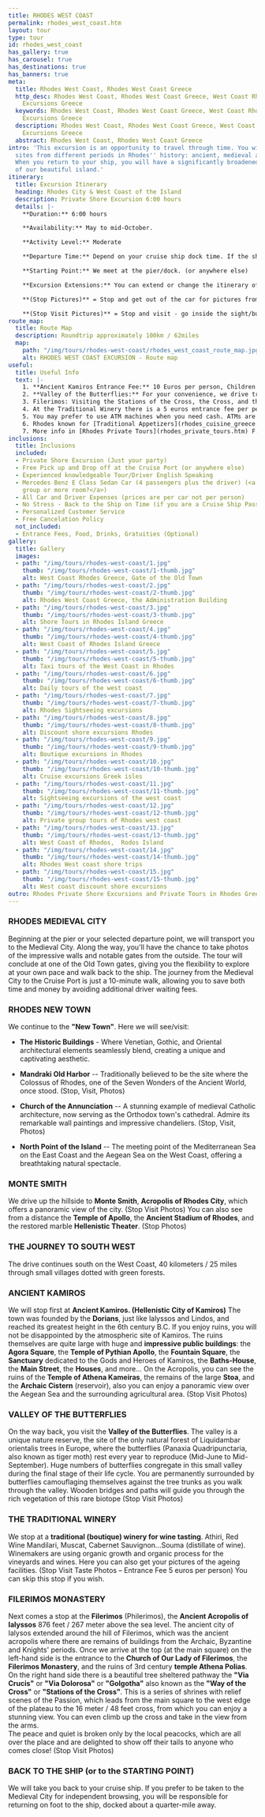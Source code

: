 ```yaml
---
title: RHODES WEST COAST
permalink: rhodes_west_coast.htm
layout: tour
type: tour
id: rhodes_west_coast
has_gallery: true
has_carousel: true
has_destinations: true
has_banners: true
meta:
  title: Rhodes West Coast, Rhodes West Coast Greece
  http_desc: Rhodes West Coast, Rhodes West Coast Greece, West Coast Rhodes, Shore
    Excursions Greece
  keywords: Rhodes West Coast, Rhodes West Coast Greece, West Coast Rhodes, Shore
    Excursions Greece
  description: Rhodes West Coast, Rhodes West Coast Greece, West Coast Rhodes, Shore
    Excursions Greece
  abstract: Rhodes West Coast, Rhodes West Coast Greece
intro: 'This excursion is an opportunity to travel through time. You will see many
  sites from different periods in Rhodes'' history: ancient, medieval and modern.
  When you return to your ship, you will have a significantly broadened understanding
  of our beautiful island.'
itinerary:
  title: Excursion Itinerary
  heading: Rhodes City & West Coast of the Island
  description: Private Shore Excursion 6:00 hours
  details: |-
    **Duration:** 6:00 hours

    **Availability:** May to mid-October.

    **Activity Level:** Moderate

    **Departure Time:** Depend on your cruise ship dock time. If the ship arrives late into port, we'll adjust our schedules, and the rental time will start from the moment you meet your driver.

    **Starting Point:** We meet at the pier/dock. (or anywhere else)

    **Excursion Extensions:** You can extend or change the itinerary of this private shore excursion as you wish, and add the highlights you want to visit.

    **(Stop Pictures)** = Stop and get out of the car for pictures from outside of the Sight/building

    **(Stop Visit Pictures)** = Stop and visit - go inside the sight/building for pictures
route_map:
  title: Route Map
  description: Roundtrip approximately 100km / 62miles
  map:
    path: "/img/tours/rhodes-west-coast/rhodes_west_coast_route_map.jpg"
    alt: RHODES WEST COAST EXCURSION - Route map
useful:
  title: Useful Info
  text: |-
    1. **Ancient Kamiros Entrance Fee:** 10 Euros per person, Children under 18 years old free 
    2. **Valley of the Butterflies:** For your convenience, we drive travelers to the Secondary (upper) Gate, allowing for an easier one-way walk downhill (approximately 30–40 minutes). Elderly members of your group may wait at the Main Gate with the driver while you explore. At the main entrance, you'll find a small café, a refreshment kiosk, and a gift shop. **Valley of the Butterflies Entrance Fee:** 6 Euros per person, Children under 12: Free. **Note:** The site is skipped before June 15th and after September 15th, as no butterflies are present.
    3. Filerimos: Visiting the Stations of the Cross, the Cross, and the panoramic viewpoint is free of charge. **Entrance Fee Filerimos Monastery and Church:** 10 Euros per person, Children under 18 can enter for free. The site features a refreshment kiosk, a souvenir shop, and shaded seating areas for your comfort.
    4. At the Traditional Winery there is a 5 euros entrance fee per person. You can skip this stop if you wish
    5. You may prefer to use ATM machines when you need cash. ATMs are everywhere.
    6. Rhodes known for [Traditional Appetizers](rhodes_cuisine_greece.htm), desserts, [Wines](wine_tours_greece.htm), the famous handmade [Rhodes Pottery - Ceramics](greek_pottery.htm) and the beautiful [Rhodes Beaches](./rhodes-beach-tour-excursion.htm).
    7. More info in [Rhodes Private Tours](rhodes_private_tours.htm) F.A.Q.
inclusions:
  title: Inclusions
  included:
  - Private Shore Excursion (Just your party)
  - Free Pick up and Drop off at the Cruise Port (or anywhere else)
  - Experienced knowledgeable Tour/Driver English Speaking
  - Mercedes Benz E Class Sedan Car (4 passengers plus the driver) (<a href="groups.htm">bigger
    group or more room?</a>)
  - All Car and Driver Expenses (prices are per car not per person)
  - No Stress - Back to the Ship on Time (if you are a Cruise Ship Passenger)
  - Personalized Customer Service
  - Free Cancelation Policy
  not_included:
  - Entrance Fees, Food, Drinks, Gratuities (Optional)
gallery:
  title: Gallery
  images:
  - path: "/img/tours/rhodes-west-coast/1.jpg"
    thumb: "/img/tours/rhodes-west-coast/1-thumb.jpg"
    alt: West Coast Rhodes Greece, Gate of the Old Town
  - path: "/img/tours/rhodes-west-coast/2.jpg"
    thumb: "/img/tours/rhodes-west-coast/2-thumb.jpg"
    alt: Rhodes West Coast Greece, the Administration Building
  - path: "/img/tours/rhodes-west-coast/3.jpg"
    thumb: "/img/tours/rhodes-west-coast/3-thumb.jpg"
    alt: Shore Tours in Rhodes Island Greece
  - path: "/img/tours/rhodes-west-coast/4.jpg"
    thumb: "/img/tours/rhodes-west-coast/4-thumb.jpg"
    alt: West Coast of Rhodes Island Greece
  - path: "/img/tours/rhodes-west-coast/5.jpg"
    thumb: "/img/tours/rhodes-west-coast/5-thumb.jpg"
    alt: Taxi tours of the West Coast in Rhodes
  - path: "/img/tours/rhodes-west-coast/6.jpg"
    thumb: "/img/tours/rhodes-west-coast/6-thumb.jpg"
    alt: Daily tours of the west coast
  - path: "/img/tours/rhodes-west-coast/7.jpg"
    thumb: "/img/tours/rhodes-west-coast/7-thumb.jpg"
    alt: Rhodes Sightseeing excursions
  - path: "/img/tours/rhodes-west-coast/8.jpg"
    thumb: "/img/tours/rhodes-west-coast/8-thumb.jpg"
    alt: Discount shore excursions Rhodes
  - path: "/img/tours/rhodes-west-coast/9.jpg"
    thumb: "/img/tours/rhodes-west-coast/9-thumb.jpg"
    alt: Boutique excursions in Rhodes
  - path: "/img/tours/rhodes-west-coast/10.jpg"
    thumb: "/img/tours/rhodes-west-coast/10-thumb.jpg"
    alt: Cruise excursions Greek isles
  - path: "/img/tours/rhodes-west-coast/11.jpg"
    thumb: "/img/tours/rhodes-west-coast/11-thumb.jpg"
    alt: Sightseeing excursions of the west coast
  - path: "/img/tours/rhodes-west-coast/12.jpg"
    thumb: "/img/tours/rhodes-west-coast/12-thumb.jpg"
    alt: Private group tours of Rhodes west coast
  - path: "/img/tours/rhodes-west-coast/13.jpg"
    thumb: "/img/tours/rhodes-west-coast/13-thumb.jpg"
    alt: West Coast of Rhodos,  Rodos Island
  - path: "/img/tours/rhodes-west-coast/14.jpg"
    thumb: "/img/tours/rhodes-west-coast/14-thumb.jpg"
    alt: Rhodes West coast shore trips
  - path: "/img/tours/rhodes-west-coast/15.jpg"
    thumb: "/img/tours/rhodes-west-coast/15-thumb.jpg"
    alt: West coast discount shore excursions
outro: Rhodes Private Shore Excursions and Private Tours in Rhodes Greece
---
```


### RHODES MEDIEVAL CITY

Beginning at the pier or your selected departure point, we will transport you to the Medieval City. Along the way, you'll have the chance to take photos of the impressive walls and notable gates from the outside. The tour will conclude at one of the Old Town gates, giving you the flexibility to explore at your own pace and walk back to the ship. The journey from the Medieval City to the Cruise Port is just a 10-minute walk, allowing you to save both time and money by avoiding additional driver waiting fees.

### RHODES NEW TOWN

We continue to the **"New Town"**. Here we will see/visit:

  - **The Historic Buildings** - Where Venetian, Gothic, and Oriental architectural elements seamlessly blend, creating a unique and captivating aesthetic.

  - **Mandraki Old Harbor** -- Traditionally believed to be the site where the Colossus of Rhodes, one of the Seven Wonders of the Ancient World, once stood. (Stop, Visit, Photos)

  - **Church of the Annunciation** -- A stunning example of medieval Catholic architecture, now serving as the Orthodox town's cathedral. Admire its remarkable wall paintings and impressive chandeliers. (Stop, Visit, Photos)

  - **North Point of the Island** -- The meeting point of the Mediterranean Sea on the East Coast and the Aegean Sea on the West Coast, offering a breathtaking natural spectacle.

### MONTE SMITH

We drive up the hillside to **Monte Smith**, **Acropolis of Rhodes City**, which offers a panoramic view of the city. (Stop Visit Photos) You can also see from a distance the **Temple of Apollo**, the **Ancient Stadium of Rhodes**, and the restored marble **Hellenistic Theater**. (Stop Photos)

### THE JOURNEY TO SOUTH WEST

The drive continues south on the West Coast, 40 kilometers / 25 miles through small villages dotted with green forests.

### ANCIENT KAMIROS

We will stop first at **Ancient Kamiros. (Hellenistic City of Kamiros)** The town was founded by the **Dorians**, just like lalyssos and Lindos, and reached its greatest height in the 6th century B.C. If you enjoy ruins, you will not be disappointed by the atmospheric site of Kamiros. The ruins themselves are quite large with huge and **impressive public buildings**: the **Agora Square**, the **Temple of Pythian Apollo**, the **Fountain Square**, the **Sanctuary** dedicated to the Gods and Heroes of Kamiros, the **Baths-House**, the **Main Street**, the **Houses**, and more... On the Acropolis, you can see the ruins of the **Temple of Athena Kameiras**, the remains of the large **Stoa**, and the **Archaic Cistern** (reservoir), also you can enjoy a panoramic view over the Aegean Sea and the surrounding agricultural area. (Stop Visit Photos)

### VALLEY OF THE BUTTERFLIES

On the way back, you visit the **Valley of the Butterflies**. The valley is a unique nature reserve, the site of the only natural forest of Liquidambar orientalis trees in Europe, where the butterflies (Panaxia Quadripunctaria, also known as tiger moth) rest every year to reproduce (Mid-June to Mid-September). Huge numbers of butterflies congregate in this small valley during the final stage of their life cycle. You are permanently surrounded by butterflies camouflaging themselves against the tree trunks as you walk through the valley. Wooden bridges and paths will guide you through the rich vegetation of this rare biotope (Stop Visit Photos)

### THE TRADITIONAL WINERY

We stop at a **traditional (boutique) winery for wine tasting**. Athiri, Red Wine Mandilari, Muscat, Cabernet Sauvignon...Souma (distillate of wine). Winemakers are using organic growth and organic process for the vineyards and wines. Here you can also get your pictures of the ageing facilities. (Stop Visit Taste Photos – Entrance Fee 5 euros per person)  You can skip this stop if you wish.

### FILERIMOS MONASTERY

Next comes a stop at the **Filerimos** (Philerimos), the **Ancient Acropolis of Ialyssos** 876 feet / 267 meter above the sea level. The ancient city of Ialysos extended around the hill of Filerimos, which was the ancient acropolis where there are remains of buildings from the Archaic, Byzantine and Knights' periods. Once we arrive at the top (at the main square) on the left-hand side is the entrance to the **Church of Our Lady of Filerimos**, the **Filerimos Monastery**, and the ruins of 3rd century **temple Athena Polias**. On the right hand side there is a beautiful tree sheltered pathway the **"Via Crucis"** or **"Via Dolorosa"** or **"Golgotha"** also known as the **"Way of the Cross"** or **"Stations of the Cross"**. This is a series of shrines with relief scenes of the Passion, which leads from the main square to the west edge of the plateau to the 16 meter / 48 feet cross, from which you can enjoy a stunning view. You can even climb up the cross and take in the view from the arms.\
The peace and quiet is broken only by the local peacocks, which are all over the place and are delighted to show off their tails to anyone who comes close! (Stop Visit Photos)

### BACK TO THE SHIP (or to the STARTING POINT)

We will take you back to your cruise ship. If you prefer to be taken to the Medieval City for independent browsing, you will be responsible for returning on foot to the ship, docked about a quarter-mile away.
